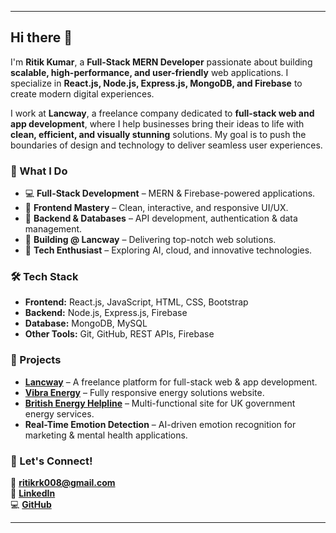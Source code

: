 
---

## Hi there 👋  

I'm **Ritik Kumar**, a **Full-Stack MERN Developer** passionate about building **scalable, high-performance, and user-friendly** web applications. I specialize in **React.js, Node.js, Express.js, MongoDB, and Firebase** to create modern digital experiences.  

I work at **Lancway**, a freelance company dedicated to **full-stack web and app development**, where I help businesses bring their ideas to life with **clean, efficient, and visually stunning** solutions. My goal is to push the boundaries of design and technology to deliver seamless user experiences.  

### 🚀 What I Do  
- 💻 **Full-Stack Development** – MERN & Firebase-powered applications.  
- 🎨 **Frontend Mastery** – Clean, interactive, and responsive UI/UX.  
- 🔗 **Backend & Databases** – API development, authentication & data management.  
- 🚀 **Building @ Lancway** – Delivering top-notch web solutions.  
- 📱 **Tech Enthusiast** – Exploring AI, cloud, and innovative technologies.  

### 🛠️ Tech Stack  
- **Frontend:** React.js, JavaScript, HTML, CSS, Bootstrap  
- **Backend:** Node.js, Express.js, Firebase  
- **Database:** MongoDB, MySQL  
- **Other Tools:** Git, GitHub, REST APIs, Firebase  

### 🌟 Projects  
- **[Lancway](#)** – A freelance platform for full-stack web & app development.  
- **[Vibra Energy](https://vibraenergy.co.uk/)** – Fully responsive energy solutions website.  
- **[British Energy Helpline](https://www.britishenergyhelpline.org.uk/)** – Multi-functional site for UK government energy services.  
- **Real-Time Emotion Detection** – AI-driven emotion recognition for marketing & mental health applications.  

### 📌 Let's Connect!  
📧 **[ritikrk008@gmail.com](mailto:ritikrk008@gmail.com)**  
🔗 **[LinkedIn](https://linkedin.com/in/ritik-kumar-34ab70218)**  
💻 **[GitHub](https://github.com/RitikRK96)**  

---

